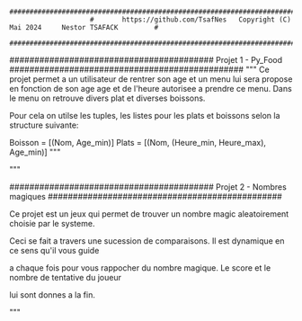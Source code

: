                         ########################################################################################
                        #       https://github.com/TsafNes   Copyright (C) Mai 2024     Nestor TSAFACK         #
                        ########################################################################################

#########################################     Projet 1 - Py_Food     ###############################################
"""
Ce projet permet a un utilisateur de rentrer son age et un menu lui sera propose en fonction de son age age et
de l'heure autorisee a prendre ce menu. Dans le menu on retrouve divers plat et diverses boissons.

Pour cela on utilse les tuples, les listes pour les plats et boissons selon la structure suivante:

Boisson = [(Nom, Age_min)]
Plats = [(Nom, (Heure_min, Heure_max), Age_min)]
"""


"""

#########################################     Projet 2 - Nombres magiques     ###############################################

Ce projet est un jeux qui permet de trouver un nombre magic aleatoirement choisie par le systeme. 

Ceci se fait a travers une sucession de comparaisons. Il est dynamique en ce sens qu'il vous guide

a chaque fois pour vous rappocher du nombre magique. Le score et le nombre de tentative du joueur 

lui sont donnes a la fin.

"""
